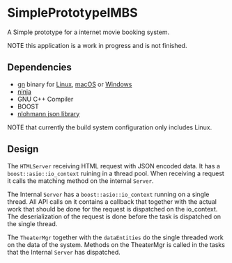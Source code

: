 # SimplePrototypeIMBS
A Simple prototype for a internet movie booking system.

NOTE this application is a work in progress and is not finished.

## Dependencies
* [gn](https://gn.googlesource.com/gn) binary for
[Linux](https://chrome-infra-packages.appspot.com/dl/gn/gn/linux-amd64/+/latest),
[macOS](https://chrome-infra-packages.appspot.com/dl/gn/gn/mac-amd64/+/latest) or
[Windows](https://chrome-infra-packages.appspot.com/dl/gn/gn/windows-amd64/+/latest)
* [ninja](https://ninja-build.org)
* GNU C++ Compiler
* BOOST
* [nlohmann json library](https://github.com/nlohmann/json)

NOTE that currently the build system configuration only includes Linux.

## Design

The `HTMLServer` receiving HTML request with JSON encoded data.
It has a `boost::asio::io_context` ruining in a thread pool.
When receiving a request it calls the matching method on the internal `Server`.

The Internal `Server` has a `boost::asio::io_context` running on a single thread.
All API calls on it contains a callback that together with the actual work that should be done for the request is dispatched on the io_context.
The deserialization of the request is done before the task is dispatched on the single thread.

The `TheaterMgr` together with the `dataEntities` do the single threaded work on the data of the system.
Methods on the TheaterMgr is called in the tasks that the Internal `Server` has dispatched.

